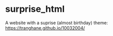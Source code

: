 # surprise_html
A website with a suprise (almost birthday) theme: https://tranghane.github.io/10032004/   
 
 <!-- Deadline: 10/03/2004 --> 
 
 
 







  
 
 
 
 
 
    
    
    
 
 
 
 
 
 
 
 
 

